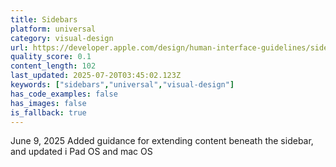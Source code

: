 ```yaml
---
title: Sidebars
platform: universal
category: visual-design
url: https://developer.apple.com/design/human-interface-guidelines/sidebars
quality_score: 0.1
content_length: 102
last_updated: 2025-07-20T03:45:02.123Z
keywords: ["sidebars","universal","visual-design"]
has_code_examples: false
has_images: false
is_fallback: true
---
```


June 9, 2025 Added guidance for extending content beneath the sidebar, and updated i Pad OS and mac OS
